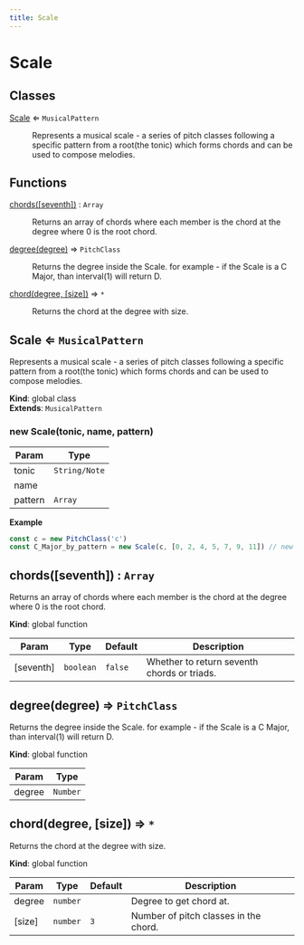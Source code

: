 ```yaml
---
title: Scale
---
```


# Scale

## Classes

<dl>
<dt><a href="#Scale">Scale</a> ⇐ <code>MusicalPattern</code></dt>
<dd><p>Represents a musical scale - a series of pitch classes following a specific pattern from a root(the
    tonic) which forms chords and can be used to compose melodies.</p>
</dd>
</dl>

## Functions

<dl>
<dt><a href="#chords">chords([seventh])</a> : <code>Array</code></dt>
<dd><p>Returns an array of chords where each member is the chord at the degree where 0 is the root chord.</p>
</dd>
<dt><a href="#degree">degree(degree)</a> ⇒ <code>PitchClass</code></dt>
<dd><p>Returns the degree inside the Scale.
for example - if the Scale is a C Major,
than interval(1) will return D.</p>
</dd>
<dt><a href="#chord">chord(degree, [size])</a> ⇒ <code>*</code></dt>
<dd><p>Returns the chord at the degree with size.</p>
</dd>
</dl>

<a name="Scale"></a>

## Scale ⇐ <code>MusicalPattern</code>
Represents a musical scale - a series of pitch classes following a specific pattern from a root(the
    tonic) which forms chords and can be used to compose melodies.

**Kind**: global class  
**Extends**: <code>MusicalPattern</code>  
<a name="new_Scale_new"></a>

### new Scale(tonic, name, pattern)

| Param | Type |
| --- | --- |
| tonic | <code>String/Note</code> | 
| name |  | 
| pattern | <code>Array</code> | 

**Example**  
```js
const c = new PitchClass('c')
const C_Major_by_pattern = new Scale(c, [0, 2, 4, 5, 7, 9, 11]) // new C major scale.
```
<a name="chords"></a>

## chords([seventh]) : <code>Array</code>
Returns an array of chords where each member is the chord at the degree where 0 is the root chord.

**Kind**: global function  

| Param | Type | Default | Description |
| --- | --- | --- | --- |
| [seventh] | <code>boolean</code> | <code>false</code> | Whether to return seventh chords or triads. |

<a name="degree"></a>

## degree(degree) ⇒ <code>PitchClass</code>
Returns the degree inside the Scale.
for example - if the Scale is a C Major,
than interval(1) will return D.

**Kind**: global function  

| Param | Type |
| --- | --- |
| degree | <code>Number</code> | 

<a name="chord"></a>

## chord(degree, [size]) ⇒ <code>\*</code>
Returns the chord at the degree with size.

**Kind**: global function  

| Param | Type | Default | Description |
| --- | --- | --- | --- |
| degree | <code>number</code> |  | Degree to get chord at. |
| [size] | <code>number</code> | <code>3</code> | Number of pitch classes in the chord. |

